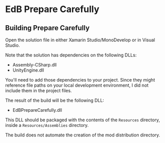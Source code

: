 # EdB Prepare Carefully

## Building Prepare Carefully

Open the solution file in either Xamarin Studio/MonoDevelop or in Visual Studio.

Note that the solution has dependencies on the following DLLs:
- Assembly-CSharp.dll
- UnityEngine.dll

You'll need to add those dependencies to your project.  Since they might reference file paths on your local development environment, I did not include them in the project files.

The result of the build will be the following DLL:
- EdBPrepareCarefully.dll

This DLL should be packaged with the contents of the `Resources` directory, inside a `Resources/Assemblies` directory.

The build does not automate the creation of the mod distribution directory.


